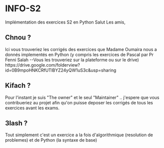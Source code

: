 # INFO-S2
Implémentation des exercices S2 en Python
Salut Les amis, 
<h2>Chnou ?</h2>
lci vous trouveriez les corrigés des exercices que Madame Oumaira nous a donnés implementés en Python (y compris les exercices de Pascal par Pr Fenni Salah --Vous les trouveriez sur la plateforme ou sur le drive)
https://drive.google.com/folderview?id=0B9mpoHNKCRfUTlBYZ24yQW1uS3c&usp=sharing
<h2>Kifach ?</h2>
Pour l'instant je suis "The owner" et le seul "Maintainer" .. j'espere que vous contribueriez au projet afin qu'on puisse deposer les corrigés de tous les exercices avant les exams. 
<h2>3lash ?</h2>
Tout simplement c'est un exercice a la fois d'algorithmique (resolution de problemes) et de Python (la syntaxe de base)
